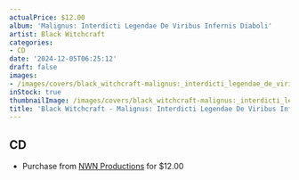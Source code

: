 ```yaml
---
actualPrice: $12.00
album: 'Malignus: Interdicti Legendae De Viribus Infernis Diaboli'
artist: Black Witchcraft
categories:
- CD
date: '2024-12-05T06:25:12'
draft: false
images:
- /images/covers/black_witchcraft-malignus:_interdicti_legendae_de_viribus_infernis_diaboli.jpg
inStock: true
thumbnailImage: /images/covers/black_witchcraft-malignus:_interdicti_legendae_de_viribus_infernis_diaboli-thumb.jpg
title: 'Black Witchcraft - Malignus: Interdicti Legendae De Viribus Infernis Diaboli'
---
```


## CD
* Purchase from [NWN Productions](http://shop.nwnprod.com/index.php?route=product/product&path=93&product_id=51239&sort=pd.name&order=ASC) for $12.00
